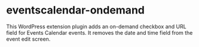# eventscalendar-ondemand
This WordPress extension plugin adds an on-demand checkbox and URL field for Events Calendar events. It removes the date and time field from the event edit screen.
